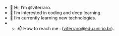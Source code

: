 - 👋 Hi, I’m @viferraro. 
- 👀 I’m interested in coding and deep learning.
- 🌱 I’m currently learning  new technologies.
- - 📫 How to reach me : (viferraro@edu.unirio.br).

<!---
viferraro/viferraro is a ✨ special ✨ repository because its `README.md` (this file) appears on your GitHub profile.
You can click the Preview link to take a look at your changes.
--->
